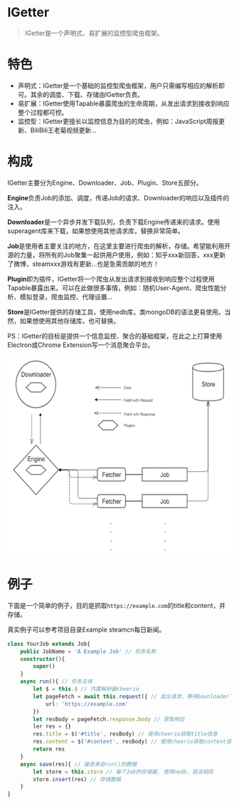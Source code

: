 # IGetter

> IGetter是一个声明式、易扩展的监控型爬虫框架。

# 特色


- 声明式：IGetter是一个基础的监控型爬虫框架，用户只需编写相应的解析即可。其余的调度、下载、存储由IGetter负责。
- 易扩展：IGetter使用Tapable暴露爬虫的生命周期，从发出请求到接收到响应整个过程都可控。
- 监控型：IGetter更擅长以监控信息为目的的爬虫，例如：JavaScript周报更新、BiliBili王老菊视频更新...

# 构成


IGetter主要分为Engine、Downloader、Job、Plugin、Store五部分。

**Engine**负责Job的添加、调度，传递Job的请求、Downloader的响应以及插件的注入。

**Downloader**是一个异步并发下载队列，负责下载Engine传递来的请求。使用superagent库来下载，如果想使用其他请求库，替换非常简单。

**Job**是使用者主要关注的地方，在这里主要进行爬虫的解析，存储。希望能利用开源的力量，将所有的Job聚集一起供用户使用，例如：知乎xxx新回答，xxx更新了微博，steamxxx游戏有更新...也是急需贡献的地方！

**Plugin**即为插件，IGetter将一个爬虫从发出请求到接收到响应整个过程使用Tapable暴露出来。可以在此做很多事情，例如：随机User-Agent、爬虫性能分析、模拟登录，爬虫监控、代理设置...

**Store**是IGetter提供的存储工具，使用nedb库，类mongoDB的语法更易使用。当然，如果想使用其他存储库，也可替换。

PS：IGetter的目标是提供一个信息监控、聚合的基础框架，在此之上打算使用Electron或Chrome Extension写一个消息聚合平台。

<p align="center">
	<img src="./IGetter.png" alt="alt text" width="600" height="450">
</p>

# 例子

下面是一个简单的例子，目的是抓取`https://example.com`的title和content，并存储。

真实例子可以参考项目目录Example steamcn每日新闻。

```ts
class YourJob extends Job{
	public JobName = 'A Example Job' // 任务名称
	constructor(){
		super()
	}
	async run(){ // 任务主体
		let $ = this.$ // 内置解析器cheerio
		let pageFetch = await this.request({ // 发出请求，等待Downloader下载
			url: 'https://example.com'
		})
		let resBody = pageFetch.response.body // 获取响应
		ler res = {}
		res.title = $('#title', resBody) // 使用cheerio获取title信息
		res.content = $('#content', resBody) // 使用cheerio获取content信息
		return res
	}
	async save(res){ // 接收来自run()的数据
		let store = this.store // 每个Job的存储器, 使用nedb，语法相同
		store.insert(res) // 存储数据
	}
}
```